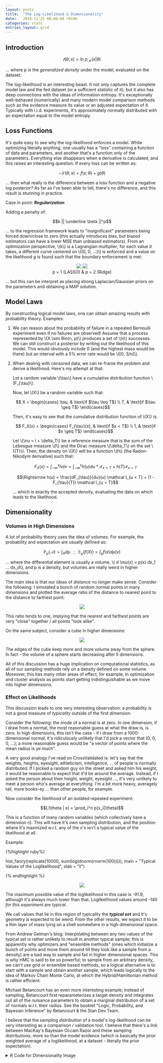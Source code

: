 ```yaml
---
layout: posts
title:  "The Log-Likelihood & Dimensionality"
date:   2018-11-25 00:00:00 +0100
categories: stats
entries_layout: grid
---
```


## Introduction

$$\mathcal l(\theta; x) = ln \; p_{\mathcal M}(x|\theta)$$

... where p is the _generalized density_ under the model, evaluated on the dataset.

The log-likelihood is an interesting beast. It not only captures the complete model law and the fed dataset (or a sufficient statistic of it), but it also has deep connections with the ideas of information entropy. It's exceptionally well-behaved (numerically) and many modern model comparison methods such as the evidence measure its value or an adjusted expectation of it. Typically with i.i.d. experiments, it's approximately normally distributed with an expectation equal to the model entropy.

## Loss Functions

It's quite easy to see why the log-likelihood enforces a model. While optimizing literally anything, one usually has a "loss" containing a function of data and parameters, and another that's a function only of the parameters. Everything else disappears when a derivative is calculated, and this raises an interesting question. If every loss can be written as:

$$ - \mathcal L(\theta; x) = f(x;\theta) + g(\theta) $$

... then what really is the difference between a loss function and a negative log posterior? As far as I've been able to tell, there's no difference, and this result is stunning in practice.

Case in point: _**Regularization**_

Adding a penalty of:

$$k || \underline \beta ||^p$$

... to the regression framework leads to "insignificant" parameters being forced down/close to zero (this actually introduces bias, but biased estimators can have a lower MSE than unbiased estimators). From an optimization perspective, \\(k\\) is a Lagrangian multiplier; for each value it takes, a different curve centered on \\((0, 0, ...)\\) is enforced and a value on the likelihood _g_ is found such that the boundary enforcement is met:

<center> <figure>
	<img style="max-width: 400px; height: auto;" src="/images/l1reg.png"> 
	<img style="max-width: 350px; height: auto;" src="/images/l2reg.png"> 
	<figcaption> p = 1 (LASSO) & p = 2 (Ridge) </figcaption>
</figure> </center>

... but this can be interpret as placing strong Laplacian/Gaussian priors on the parameters and obtaining a MAP solution.

## Model Laws

By constructing logical model laws, one can obtain amazing results with probability theory. Examples:

 1. We can reason about the probability of failure in a repeated Bernoulli experiment even if no failures are observed! Assume that a process represented by \\(X \sim Bin(n, p)\\) produces a set of \\(n\\) successes. We can still construct a posterior by writing out the likelihood of this model. This would obviously include 0 (and the highest mass would be there) but an interval with a 5% error rate would be \\([0, 3/n]\\).

 2. When dealing with censored data, we can re-frame the problem and derive a likelihood. Here's my attempt at that:

	Let a random variable \\(\tau\\) have a cumulative distribution function \\(F_{\tau}\\).

	Now, let \\(X\\) be a random variable such that:

	$$ X = \begin{cases} \tau,  & \text{if $\tau \leq T$} \\
	T, & \text{if $\tau \geq T$} \end{cases}$$

	Then, it's easy to see that the cumulative distribution function of \\(X\\) is:

	$$ F_X(x) = \begin{cases} F_{\tau}(x),  & \text{if $x < T$} \\
	1, & \text{if $x \geq T$} \end{cases}$$

	Let \\(\nu = l + \delta_T\\) be a reference measure that is the sum of the Lebesgue measure \\(l\\) and the Dirac measure \\(\delta_T\\) on the set \\(\{T\}\\). Then, the density on \\(X\\) will be a function \\(h\\) (the Radon-Nikodym derivative) such that:

	$$ F_X(x) = \int_{-\infty}^x h d\nu = \int_{-\infty}^x h(u) du * \mathcal I_{x < T} + h(T) \mathcal I_{x = T} $$

	$$\Rightarrow h(u) =  \frac{dF_{\tau}}{du}(u) \mathcal I_{u < T} + (1 - F_{\tau}(T)) \mathcal I_{u = T}$$

	... which is exactly the accepted density, evaluating the data on which leads to the likelihood.

## Dimensionality

### Volumes in High Dimensions

A lot of probability theory uses the idea of volumes. For example, the probability and expectation are usually defined as:

$$ \mathbb P_{\mu} (\mathcal A) = \int_A d \mu \;\;\; ; \;\;\; \mathbb E_{\mu} (f(X)) = \int_{\chi} f(x) d \mu(x) $$

... where the differential element is usually a volume, \\( d \mu(x) = p(x) dx_1 ... dx_d\\), and p is a density, but volumes are really weird in higher dimensions.

The main idea is that our ideas of _distance_ no longer make sense. Consider the following: I simulated a bunch of random normal points in many dimensions and plotted the average ratio of the distance to nearest point to the distance to farthest point:

<center> <img style="max-width: 500px; height: auto;" src = "/images/sphre.png"> </center>

This ratio tends to one, implying that the nearest and farthest points are very "close" together / all points "look alike".

On the same subject, consider a cube in higher dimensions:
<center> <img style="max-width: 400px; height: auto;" src = "/images/cubes.png"> </center>

The edges of the cube keep more and more volume away from the sphere. In fact - the volume of a sphere starts decreasing after 5 dimensions.

All of this discussion has a huge implication on computational statistics, as all of our sampling methods rely on a density defined on some volume. Moreover, this has many other areas of effect, for example, in optimization and cluster analysis as points start getting indistinguishable as we move into higher dimensions.

### Effect on Likelihoods

This discussion leads to one very interesting observation: a probability is not a good measure of _typicality_ outside of the first dimension.

Consider the following: the mode of a normal is at zero. In one dimension, if I draw from a normal, the most reasonable guess at what the draw is, is zero. In high dimensions, this isn't the case - if I draw from a 1000-dimensional normal, it's ridiculously unlikely that I'd pick a vector that (0, 0, 0, ...); a more reasonable guess would be "a vector of points where the mean radius is ye much".

A very good analogy I've read on CrossValidated is: let's say that the weights, heights, eyesight, athleticism, intelligence, ... of people is normally distributed. If I picked a random guy on the street and asked him his weight, it would be reasonable to expect that it'd be around the average. Instead, if I asked the person about their height, weight, eyesight ..., it's very unlikely to meet a person who's average at everything. I'm a bit more heavy, averagely tall, more books-ey ... than other people, for example.

Now consider the likelihood of an isolated repeated experiment:

$$L(\theta | x) = \prod_i^n p(x_i|\theta)$$

This is a function of many random variables (which collectively have a dimension n). This will have it's own sampling distribution, and the position where it's maxmized w.r.t. any of the x's isn't a typical value of the likelihood at all.

Example:

{%highlight ruby%}

hist_fancy(replicate(10000, sum(log(dnorm(rnorm(100))))),
           main = "Typical Values of the Loglikelihood", xlab = "ll")

{% endhighlight %}

<center> <img style="max-width: 500px; height: auto;" src = "/images/typlk.png"> </center>

The maximum possible value of the loglikelihood in this case is -91.9, although it's always much lower than that. Loglikelihood values around -140 _for this experiment_ are _typical_.

We call values that lie in this region of typicality the ***typical set*** and it's geometry is expected to be weird. From the other results, we expect it to be a thin layer of mass lying on a shell somewhere in a high dimensional space.

From Andrew Gelman's blog: Interpolating between any two values of the typical set is rather unlikely to result in another typical sample; this is apparently why optimizers and "ensemble methods" (ones which initialize a bunch of points and move them around till they look like a sample from a density) are a bad way to sample and fail in higher dimensional spaces. This is why HMC is said to be so powerful; to sample from an arbitrary density, we can't use grid or ensemble based methods, so a logical alternative is to start with a sample and obtain another sample, which leads logically to the idea of Markov Chain Monte Carlo, at which the Hybrid/Hamiltonian method is rather efficient.

Michael Betancourt has an even more interesting example; instead of sampling, Betancourt first reparameterizes a target density and integrates out all of the nuisance parameters to obtain a marginal distribution of a set of normals w.r.t. their radius. See the booklet "Logic, Probability, and Bayesian Inference" by Betancourt & the Stan Dev Team.

I believe that the sampling distribution of a model's log-likelihood can be very interesting as a comparison / validation tool. I believe that there's a link between MacKay's Bayesian Occam Razor and these sampling distributions, more so than the model evidence (which is basically the prior weighted average of a loglikelihood, at a dataset - literally the prior expectation).

<details>
<summary> R Code for Dimensionality Image </summary>

{%highlight ruby%}

library(mvtnorm); library(ggplot2)

dim_dist <- function(d, samp_size = 10, ...){
	samp <- rmvnorm(samp_size, mean = rep(0, d), sigma = diag(1, d, d))
	dists <- as.matrix(dist(samp, diag = T, upper = T, ...))
	return(mean(sapply(1:samp_size, function(i) min(dists[-i, i])/max(dists[-i, i]))))
}

qplot(x = 1:250,
	  y = sapply(1:250, function(d) dim_dist(d)),
	  main = "Euclidean Distance in High Dimensions",
	  ylab = "Average Ratio of Nearest to Furthest Point",
	  xlab = "Dimension", color = I("dark gray"), ylim = c(0, 1)) +
	  geom_hline(aes(yintercept = 1))

{% endhighlight %}

</details> <br>
